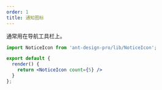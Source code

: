 ```yaml
---
order: 1
title: 通知图标
---
```


通常用在导航工具栏上。

```jsx
import NoticeIcon from 'ant-design-pro/lib/NoticeIcon';

export default {
  render() {
    return <NoticeIcon count={5} />
  }
};
```
